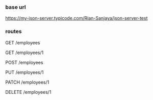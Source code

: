 ### base url

https://my-json-server.typicode.com/Rian-Sanjaya/json-server-test

### routes

GET /employees

GET /employees/1

POST /employees

PUT /employees/1

PATCH /employees/1

DELETE /employees/1
